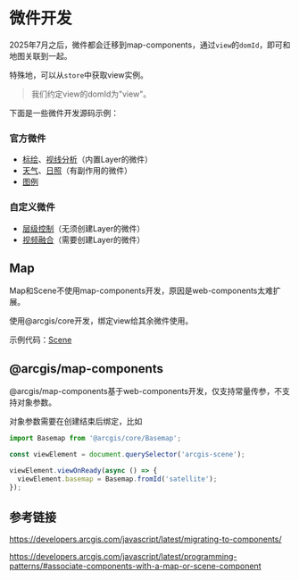 # 微件开发

2025年7月之后，微件都会迁移到map-components，通过`view`的`domId`，即可和地图关联到一起。

特殊地，可以从`store`中获取view实例。

> 我们约定view的domId为"view"。

下面是一些微件开发源码示例：

### 官方微件

- [标绘](https://github.com/GeoDaoyu/Chu/blob/main/packages/widgets/src/Sketch/index.jsx)、[视线分析](https://github.com/GeoDaoyu/Chu/blob/main/packages/widgets/src/LineOfSight/index.jsx)（内置Layer的微件）
- [天气](https://github.com/GeoDaoyu/Chu/blob/main/packages/widgets/src/Weather/index.jsx)、[日照](https://github.com/GeoDaoyu/Chu/blob/main/packages/widgets/src/Daylight/index.jsx)（有副作用的微件）
- [图例](https://github.com/GeoDaoyu/Chu/blob/main/packages/widgets/src/Legend/index.jsx)

### 自定义微件

- [层级控制](https://github.com/GeoDaoyu/Chu/blob/main/packages/widgets/src/ZoomKeeper/index.jsx)（无须创建Layer的微件）
- [视频融合](https://github.com/GeoDaoyu/Chu/blob/main/packages/widgets/src/MediaMixin/index.jsx)（需要创建Layer的微件）

## Map

Map和Scene不使用map-components开发，原因是web-components太难扩展。

使用@arcgis/core开发，绑定view给其余微件使用。

示例代码：[Scene](https://github.com/GeoDaoyu/Chu/blob/main/apps/scene-pro/src/widgets/Map/index.js)

## @arcgis/map-components

@arcgis/map-components基于web-components开发，仅支持常量传参，不支持对象参数。

对象参数需要在创建结束后绑定，比如

```js
import Basemap from '@arcgis/core/Basemap';

const viewElement = document.querySelector('arcgis-scene');

viewElement.viewOnReady(async () => {
  viewElement.basemap = Basemap.fromId('satellite');
});
```

## 参考链接

https://developers.arcgis.com/javascript/latest/migrating-to-components/

https://developers.arcgis.com/javascript/latest/programming-patterns/#associate-components-with-a-map-or-scene-component
